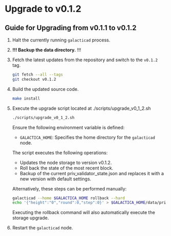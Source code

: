 # Upgrade to v0.1.2

## Guide for Upgrading from v0.1.1 to v0.1.2

1. Halt the currently running `galacticad` process.
2. **!!! Backup the data directory.** !!!
3. Fetch the latest updates from the repository and switch to the `v0.1.2` tag.
    ```bash
    git fetch --all --tags
    git checkout v0.1.2
    ```
4. Build the updated source code.
    ```bash
    make install
    ```
5. Execute the upgrade script located at ./scripts/upgrade_v0_1_2.sh
    ```bash
    ./scripts/upgrade_v0_1_2.sh
    ```
   Ensure the following environment variable is defined:
    - `GALACTICA_HOME`: Specifies the home directory for the `galacticad` node.

   The script executes the following operations:
    - Updates the node storage to version v0.1.2.
    - Roll back the state of the most recent block.
    - Backup of the current priv_validator_state.json and replaces it with a new version with default settings.

   Alternatively, these steps can be performed manually:
   ```bash
   galacticad --home $GALACTICA_HOME rollback --hard
   echo '{"height":"0","round":0,"step":0}' > $GALACTICA_HOME/data/priv_validator_state.json
    ```
   Executing the rollback command will also automatically execute the storage upgrade.

6. Restart the `galacticad` node.

